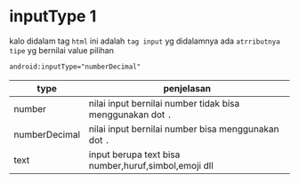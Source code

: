 # inputType 1
kalo didalam tag ``html`` ini adalah `tag input` yg didalamnya ada ``atrributnya tipe`` yg bernilai value pilihan


```xml
android:inputType="numberDecimal"
```

|type|penjelasan|
|---|---|
|number| nilai input bernilai number tidak bisa menggunakan dot `.` |
|numberDecimal|nilai input bernilai number bisa menggunakan dot `.`|
|text| input berupa text bisa number,huruf,simbol,emoji dll |

